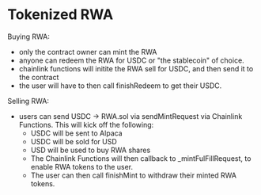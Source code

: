# Tokenized RWA

Buying RWA:
- only the contract owner can mint the RWA
- anyone can redeem the RWA for USDC or "the stablecoin" of choice.
- chainlink functions will initite the RWA sell for USDC, and then send it to the contract
- the user will have to then call finishRedeem to get their USDC.

Selling RWA:
- users can send USDC -> RWA.sol via sendMintRequest via Chainlink Functions. This will kick off the following:
    - USDC will be sent to Alpaca
    - USDC will be sold for USD
    - USD will be used to buy RWA shares
    - The Chainlink Functions will then callback to _mintFulFillRequest, to enable RWA tokens to the user.
    - The user can then call finishMint to withdraw their minted RWA tokens.
